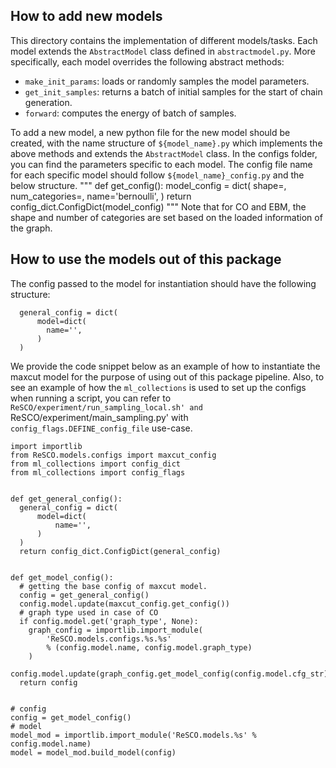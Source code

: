 ## How to add new models
This directory contains the implementation of different models/tasks.
Each model extends the `AbstractModel` class defined in `abstractmodel.py`.
More specifically, each model overrides the following abstract methods:
* `make_init_params`: loads or randomly samples the model parameters.
* `get_init_samples`: returns a batch of initial samples for the start of chain generation.
* `forward`: computes the energy of batch of samples.

To add a new model, a new python file for the new model should be created, with the name structure of `${model_name}.py` which implements the above methods and extends the `AbstractModel` class.
In the configs folder, you can find the parameters specific to each model.
The config file name for each specific model should follow `${model_name}_config.py` and the below structure.
"""
def get_config():
  model_config = dict(
      shape=,
      num_categories=,
      name='bernoulli',
  )
  return config_dict.ConfigDict(model_config)
"""
Note that for CO and EBM, the shape and number of categories are set based on the loaded information of the graph.

## How to use the models out of this package
The config passed to the model for instantiation should have the following structure:
```
  general_config = dict(
      model=dict(
        name='',
      )
  )
```
We provide the code snippet below as an example of how to instantiate the maxcut model for the purpose of using out of this package pipeline.
Also, to see an example of how the `ml_collections` is used to set up the configs when running a script, you can refer to `ReSCO/experiment/run_sampling_local.sh' and `ReSCO/experiment/main_sampling.py' with `config_flags.DEFINE_config_file` use-case.
```
import importlib
from ReSCO.models.configs import maxcut_config
from ml_collections import config_dict
from ml_collections import config_flags


def get_general_config():
  general_config = dict(
      model=dict(
          name='',
      )
  )
  return config_dict.ConfigDict(general_config)


def get_model_config():
  # getting the base config of maxcut model.
  config = get_general_config()
  config.model.update(maxcut_config.get_config())
  # graph type used in case of CO
  if config.model.get('graph_type', None):
    graph_config = importlib.import_module(
        'ReSCO.models.configs.%s.%s'
        % (config.model.name, config.model.graph_type)
    )
    config.model.update(graph_config.get_model_config(config.model.cfg_str))
  return config


# config
config = get_model_config()
# model
model_mod = importlib.import_module('ReSCO.models.%s' % config.model.name)
model = model_mod.build_model(config)
```

